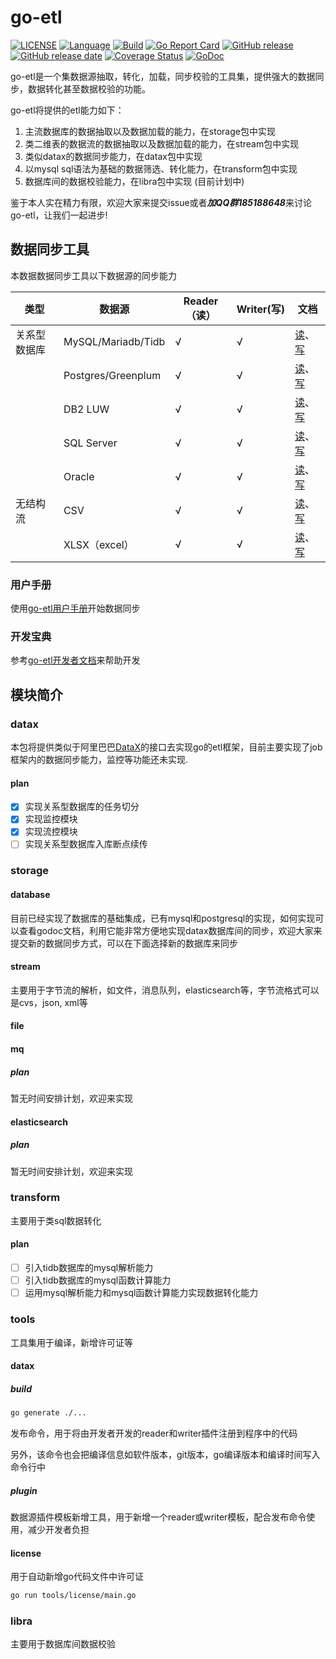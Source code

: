 # go-etl
[![LICENSE][license-img]][license]
[![Language][lang-img]][lang]
[![Build][ci-img]][ci]
[![Go Report Card][report-img]][report]
[![GitHub release][release-img]][release]
[![GitHub release date][release-date-img]][release-date]
[![Coverage Status][cov-img]][cov]
[![GoDoc][doc-img]][doc]

go-etl是一个集数据源抽取，转化，加载，同步校验的工具集，提供强大的数据同步，数据转化甚至数据校验的功能。

go-etl将提供的etl能力如下：

1. 主流数据库的数据抽取以及数据加载的能力，在storage包中实现
2. 类二维表的数据流的数据抽取以及数据加载的能力，在stream包中实现
3. 类似datax的数据同步能力，在datax包中实现
4. 以mysql sql语法为基础的数据筛选、转化能力，在transform包中实现
5. 数据库间的数据校验能力，在libra包中实现 (目前计划中)

鉴于本人实在精力有限，欢迎大家来提交issue或者***加QQ群185188648***来讨论go-etl，让我们一起进步!

## 数据同步工具

本数据数据同步工具以下数据源的同步能力

| 类型         | 数据源             | Reader（读） | Writer(写) | 文档                                                         |
| ------------ | ------------------ | ------------ | ---------- | ------------------------------------------------------------ |
| 关系型数据库 | MySQL/Mariadb/Tidb | √            | √          | [读](datax/plugin/reader/mysql/README.md)、[写](datax/plugin/writer/mysql/README.md) |
|              | Postgres/Greenplum | √            | √          | [读](datax/plugin/reader/postgres/README.md)、[写](datax/plugin/writer/postgres/README.md) |
|              | DB2 LUW            | √            | √          | [读](datax/plugin/reader/db2/README.md)、[写](datax/plugin/writer/db2/README.md) |
|              | SQL Server            | √            | √          | [读](datax/plugin/reader/sqlserver/README.md)、[写](datax/plugin/writer/sqlserver/README.md) |
|              | Oracle            | √            | √          | [读](datax/plugin/reader/oracle/README.md)、[写](datax/plugin/writer/oracle/README.md) |
| 无结构流     | CSV                | √            | √          | [读](datax/plugin/reader/csv/README.md)、[写](datax/plugin/writer/csv/README.md) |
|              | XLSX（excel）      | √            | √          | [读](datax/plugin/reader/xlsx/README.md)、[写](datax/plugin/writer/xlsx/README.md) |

### 用户手册

使用[go-etl用户手册](README_USER.md)开始数据同步

### 开发宝典

参考[go-etl开发者文档](datax/README.md)来帮助开发

## 模块简介
### datax

本包将提供类似于阿里巴巴[DataX](https://github.com/alibaba/DataX)的接口去实现go的etl框架，目前主要实现了job框架内的数据同步能力，监控等功能还未实现.

#### plan

- [x] 实现关系型数据库的任务切分
- [x] 实现监控模块
- [x] 实现流控模块
- [ ] 实现关系型数据库入库断点续传

### storage

#### database

目前已经实现了数据库的基础集成，已有mysql和postgresql的实现，如何实现可以查看godoc文档，利用它能非常方便地实现datax数据库间的同步，欢迎大家来提交新的数据同步方式，可以在下面选择新的数据库来同步

#### stream

主要用于字节流的解析，如文件，消息队列，elasticsearch等，字节流格式可以是cvs，json, xml等

#### file

#### mq

##### plan

暂无时间安排计划，欢迎来实现

#### elasticsearch

##### plan

暂无时间安排计划，欢迎来实现

### transform

主要用于类sql数据转化

#### plan

- [ ] 引入tidb数据库的mysql解析能力
- [ ] 引入tidb数据库的mysql函数计算能力
- [ ] 运用mysql解析能力和mysql函数计算能力实现数据转化能力

### tools

工具集用于编译，新增许可证等

#### datax

##### build

```bash
go generate ./...
```
发布命令，用于将由开发者开发的reader和writer插件注册到程序中的代码

另外，该命令也会把编译信息如软件版本，git版本，go编译版本和编译时间写入命令行中

##### plugin

数据源插件模板新增工具，用于新增一个reader或writer模板，配合发布命令使用，减少开发者负担

#### license

用于自动新增go代码文件中许可证

```bash
go run tools/license/main.go
```

### libra

主要用于数据库间数据校验

[lang-img]:https://img.shields.io/badge/Language-Go-blue.svg
[lang]:https://golang.org/
[report-img]:https://goreportcard.com/badge/github.com/Breeze0806/go-etl
[report]:https://goreportcard.com/report/github.com/Breeze0806/go-etl
[doc-img]:https://godoc.org/github.com/Breeze0806/go-etl?status.svg
[doc]:https://godoc.org/github.com/Breeze0806/go-etl
[license-img]: https://img.shields.io/badge/License-Apache%202.0-blue.svg
[license]: https://github.com/Breeze0806/go-etl/blob/main/LICENSE
[ci-img]: https://github.com/Breeze0806/go-etl/actions/workflows/Build.yml/badge.svg
[ci]: https://github.com/Breeze0806/go-etl/actions/workflows/Build.yml
[release-img]: https://img.shields.io/github/tag/Breeze0806/go-etl.svg?label=release
[release]: https://github.com/Breeze0806/go-etl/releases
[release-date-img]: https://img.shields.io/github/release-date/Breeze0806/go-etl.svg
[release-date]: https://github.com/Breeze0806/go-etl/releases
[cov-img]: https://codecov.io/gh/Breeze0806/go-etl/branch/main/graph/badge.svg?token=UGb27Nysga
[cov]: https://codecov.io/gh/Breeze0806/go-etl